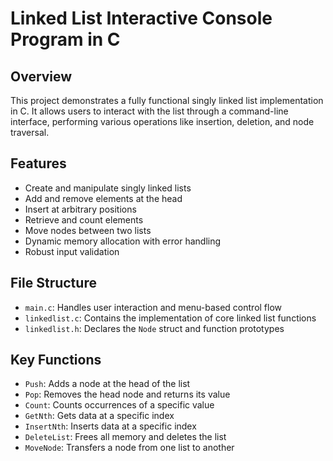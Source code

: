 # Linked List Interactive Console Program in C

## Overview

This project demonstrates a fully functional singly linked list implementation in C. It allows users to interact with the list through a command-line interface, performing various operations like insertion, deletion, and node traversal.

## Features

- Create and manipulate singly linked lists
- Add and remove elements at the head
- Insert at arbitrary positions
- Retrieve and count elements
- Move nodes between two lists
- Dynamic memory allocation with error handling
- Robust input validation

## File Structure

- `main.c`: Handles user interaction and menu-based control flow
- `linkedlist.c`: Contains the implementation of core linked list functions
- `linkedlist.h`: Declares the `Node` struct and function prototypes

## Key Functions

- `Push`: Adds a node at the head of the list
- `Pop`: Removes the head node and returns its value
- `Count`: Counts occurrences of a specific value
- `GetNth`: Gets data at a specific index
- `InsertNth`: Inserts data at a specific index
- `DeleteList`: Frees all memory and deletes the list
- `MoveNode`: Transfers a node from one list to another
